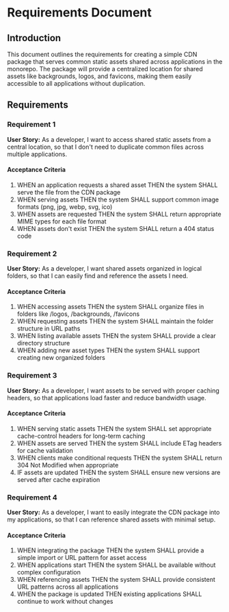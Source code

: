 # Requirements Document

## Introduction

This document outlines the requirements for creating a simple CDN package that serves common static assets shared across applications in the monorepo. The package will provide a centralized location for shared assets like backgrounds, logos, and favicons, making them easily accessible to all applications without duplication.

## Requirements

### Requirement 1

**User Story:** As a developer, I want to access shared static assets from a central location, so that I don't need to duplicate common files across multiple applications.

#### Acceptance Criteria

1. WHEN an application requests a shared asset THEN the system SHALL serve the file from the CDN package
2. WHEN serving assets THEN the system SHALL support common image formats (png, jpg, webp, svg, ico)
3. WHEN assets are requested THEN the system SHALL return appropriate MIME types for each file format
4. WHEN assets don't exist THEN the system SHALL return a 404 status code

### Requirement 2

**User Story:** As a developer, I want shared assets organized in logical folders, so that I can easily find and reference the assets I need.

#### Acceptance Criteria

1. WHEN accessing assets THEN the system SHALL organize files in folders like /logos, /backgrounds, /favicons
2. WHEN requesting assets THEN the system SHALL maintain the folder structure in URL paths
3. WHEN listing available assets THEN the system SHALL provide a clear directory structure
4. WHEN adding new asset types THEN the system SHALL support creating new organized folders

### Requirement 3

**User Story:** As a developer, I want assets to be served with proper caching headers, so that applications load faster and reduce bandwidth usage.

#### Acceptance Criteria

1. WHEN serving static assets THEN the system SHALL set appropriate cache-control headers for long-term caching
2. WHEN assets are served THEN the system SHALL include ETag headers for cache validation
3. WHEN clients make conditional requests THEN the system SHALL return 304 Not Modified when appropriate
4. IF assets are updated THEN the system SHALL ensure new versions are served after cache expiration

### Requirement 4

**User Story:** As a developer, I want to easily integrate the CDN package into my applications, so that I can reference shared assets with minimal setup.

#### Acceptance Criteria

1. WHEN integrating the package THEN the system SHALL provide a simple import or URL pattern for asset access
2. WHEN applications start THEN the system SHALL be available without complex configuration
3. WHEN referencing assets THEN the system SHALL provide consistent URL patterns across all applications
4. WHEN the package is updated THEN existing applications SHALL continue to work without changes